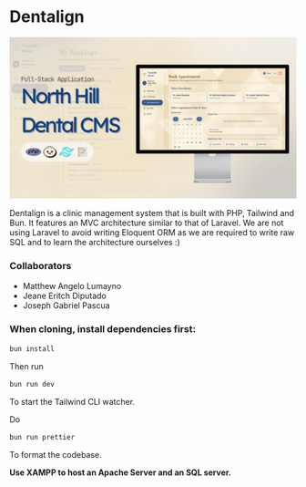 # Dentalign

![Screenshot](public/cover.png)

Dentalign is a clinic management system that is built with PHP, Tailwind and Bun. It features an MVC architecture similar to that of Laravel. We are not using Laravel to avoid writing Eloquent ORM as we are required to write raw SQL and to learn the architecture ourselves :)

### Collaborators
- Matthew Angelo Lumayno
- Jeane Eritch Diputado
- Joseph Gabriel Pascua

### When cloning, install dependencies first:

```bash
bun install
```

Then run
```bash
bun run dev
```
To start the Tailwind CLI watcher.

Do 
```bash
bun run prettier
```
To format the codebase.

**Use XAMPP to host an Apache Server and an SQL server.**


